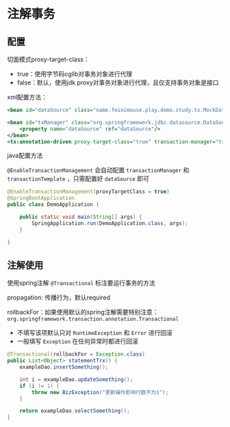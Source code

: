 # 注解事务

## 配置

切面模式proxy-target-class： 
  * true：使用字节码cglib对事务对象进行代理
  * false：默认，使用jdk proxy对事务对象进行代理，且仅支持事务对象是接口

xml配置方法：

```xml
<bean id="dataSource" class="name.feinimouse.play.demo.study.tx.MockDataSource"/>

<bean id="txManager" class="org.springframework.jdbc.datasource.DataSourceTransactionManager">
    <property name="dataSource" ref="dataSource"/>
</bean>
<tx:annotation-driven proxy-target-class="true" transaction-manager="txManager"/>
```

java配置方法

`@EnableTransactionManagement` 会自动配置 `transactionManager` 和 `transactionTemplate` ，只需配置好 `dataSource` 即可

```java
@EnableTransactionManagement(proxyTargetClass = true)
@SpringBootApplication
public class DemoApplication {

    public static void main(String[] args) {
        SpringApplication.run(DemoApplication.class, args);
    }

}
```

## 注解使用

使用spring注解 `@Transactional` 标注要运行事务的方法

propagation: 传播行为，默认required

rollbackFor：如果使用默认的spring注解需要特别注意：`org.springframework.transaction.annotation.Transactional`
  * 不填写该项默认只对 `RuntimeException` 和 `Error` 进行回滚
  *  一般填写 `Exception` 在任何异常时都进行回滚

```java
@Transactional(rollbackFor = Exception.class)
public List<Object> statementTrx() {
    exampleDao.insertSomething();

    int i = exampleDao.updateSomething();
    if (i != 1) {
        throw new BizException("更新操作影响行数不为1");
    }

    return exampleDao.selectSomething();
}
```
  